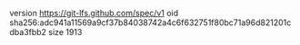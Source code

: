 version https://git-lfs.github.com/spec/v1
oid sha256:adc941a11569a9cf37b84038742a4c6f632751f80bc71a96d821201cdba3fbb2
size 1913

